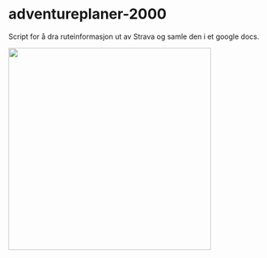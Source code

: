 # adventureplaner-2000

Script for å dra ruteinformasjon ut av Strava og samle den i et google docs.

<img width="400" src="https://raw.githubusercontent.com/laralv/adventureplaner-2000/master/URN%20NBN%20no-nb_foto_NF_WL_02381.jpg" />
